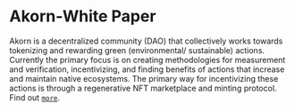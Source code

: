 # Akorn-White Paper

Akorn is a decentralized community (DAO) that collectively works towards tokenizing and rewarding green (environmental/ sustainable) actions. Currently the primary focus is on creating methodologies for measurement and verification, incentivizing, and finding benefits of actions that increase and maintain native ecosystems. The primary way for incentivizing these actions is through a regenerative NFT marketplace and minting protocol.  Find out [`more`](SUMMARY.md).
